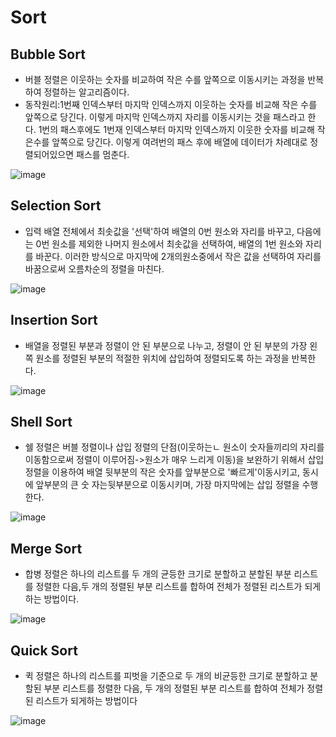 # Sort
## Bubble Sort
* 버블 정렬은 이웃하는 숫자를 비교하여 작은 수를 앞쪽으로 이동시키는 과정을 반복하여 정렬하는 알고리즘이다.
* 동작원리:1번째 인덱스부터 마지막 인덱스까지 이웃하는 숫자를 비교해 작은 수를 앞쪽으로 당긴다. 이렇게 마지막 인덱스까지 자리를 이동시키는 것을 패스라고 한다. 1번의 패스후에도 1번재 인덱스부터 마지막 인덱스까지 이웃한 숫자를 비교해 작은수를 앞쪽으로 당긴다. 이렇게 여려번의 패스 후에 배열에 데이터가 차례대로 정렬되어있으면 패스를 멈춘다.

![image](https://t1.daumcdn.net/cfile/tistory/275F9A4A545095BD01)

## Selection Sort
* 입력 배열 전체에서 최솟값을 '선택'하여 배열의 0번 원소와 자리를 바꾸고, 다음에는 0번 원소를 제외한 나머지 원소에서 최솟값을 선택하여, 배열의 1번 원소와 자리를 바꾼다. 이러한 방식으로 마지막에 2개의원소중에서 작은 값을 선택하여 자리를 바꿈으로써 오름차순의 정렬을 마친다.

![image](https://t1.daumcdn.net/cfile/tistory/256B9C34545081D835)

## Insertion Sort
* 배열을 정렬된 부분과 정렬이 안 된 부분으로 나누고, 정렬이 안 된 부분의 가장 왼쪽 원소를 정렬된 부분의 적절한 위치에 삽입하여 정렬되도록 하는 과정을 반복한다.

![image](https://t1.daumcdn.net/cfile/tistory/2569FD3854508BE811)

## Shell Sort
* 쉘 정렬은 버블 정렬이나 삽입 정렬의 단점(이웃하는ㄴ 원소이 숫자들끼리의 자리를 이동함으로써 정렬이 이루어짐->원소가 매우 느리게 이동)을 보완하기 위해서 삽입 정렬을 이용하여 배열 뒷부분의 작은 숫자를 앞부분으로 '빠르게'이동시키고, 동시에 앞부분의 큰 숫 자는뒷부분으로 이동시키며, 가장 마지막에는 삽입 정렬을 수행한다.

![image](https://t1.daumcdn.net/cfile/tistory/223DFC4B5451F3590A)

## Merge Sort
* 합병 정렬은 하나의 리스트를 두 개의 균등한 크기로 분할하고 분할된 부분 리스트를 정렬한 다음,두 개의 정렬된 부분 리스트를 합하여 전체가 정렬된 리스트가 되게 하는 방법이다.

![image](https://t1.daumcdn.net/cfile/tistory/214EFE385452034624)

## Quick Sort
* 퀵 정렬은 하나의 리스트를 피벗을 기준으로 두 개의 비균등한 크기로 분할하고 분할된 부분 리스트를 정렬한 다음, 두 개의 정렬된 부분 리스트를 합하여 전체가 정렬된 리스트가 되게하는 방법이다

![image](https://t1.daumcdn.net/cfile/tistory/271D2B3354545F7A13)


